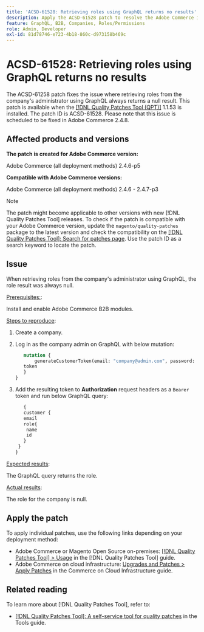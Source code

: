```yaml
---
title: 'ACSD-61528: Retrieving roles using GraphQL returns no results'
description: Apply the ACSD-61528 patch to resolve the Adobe Commerce issue where retrieving roles from the company's administrator using GraphQL always returns a null result.
feature: GraphQL, B2B, Companies, Roles/Permissions
role: Admin, Developer
exl-id: 81d78746-e723-4b18-860c-d973158b469c
---
```

# ACSD-61528: Retrieving roles using GraphQL returns no results

The ACSD-61258 patch fixes the issue where retrieving roles from the company's administrator using GraphQL always returns a null result. This patch is available when the [[!DNL Quality Patches Tool (QPT)]](/help/tools/quality-patches-tool/quality-patches-tool-to-self-serve-quality-patches.md) 1.1.53 is installed. The patch ID is ACSD-61528. Please note that this issue is scheduled to be fixed in Adobe Commerce 2.4.8.

## Affected products and versions

**The patch is created for Adobe Commerce version:**

Adobe Commerce (all deployment methods) 2.4.6-p5

**Compatible with Adobe Commerce versions:**

Adobe Commerce (all deployment methods) 2.4.6 - 2.4.7-p3

>[!NOTE]
>
>The patch might become applicable to other versions with new [!DNL Quality Patches Tool] releases. To check if the patch is compatible with your Adobe Commerce version, update the `magento/quality-patches` package to the latest version and check the compatibility on the [[!DNL Quality Patches Tool]: Search for patches page](https://experienceleague.adobe.com/tools/commerce-quality-patches/index.html). Use the patch ID as a search keyword to locate the patch.

## Issue

When retrieving roles from the company's administrator using GraphQL, the role result was always null.

<u>Prerequisites:</u>:

Install and enable Adobe Commerce B2B modules.

<u>Steps to reproduce</u>:

1. Create a company.
1. Log in as the company admin on GraphQL with below mutation:
    
    ```GraphQL
       mutation {
           generateCustomerToken(email: "company@admin.com", password: "PASSWORD") {
       token
       }
    }
    ```

1. Add the resulting token to **Authorization** request headers as a `Bearer` token and run below GraphQL query:

    ```GraphQL
       {
       customer {
       email
       role{
        name
        id
       }
     }
    }
    ```
    
<u>Expected results</u>:

The GraphQL query returns the role.

<u>Actual results</u>:

The role for the company is null.

## Apply the patch

To apply individual patches, use the following links depending on your deployment method:

* Adobe Commerce or Magento Open Source on-premises: [[!DNL Quality Patches Tool] > Usage](/help/tools/quality-patches-tool/usage.md) in the [!DNL Quality Patches Tool] guide.
* Adobe Commerce on cloud infrastructure: [Upgrades and Patches > Apply Patches](https://experienceleague.adobe.com/docs/commerce-cloud-service/user-guide/develop/upgrade/apply-patches.html) in the Commerce on Cloud Infrastructure guide.

## Related reading

To learn more about [!DNL Quality Patches Tool], refer to:

* [[!DNL Quality Patches Tool]: A self-service tool for quality patches](/help/tools/quality-patches-tool/quality-patches-tool-to-self-serve-quality-patches.md) in the Tools guide.
